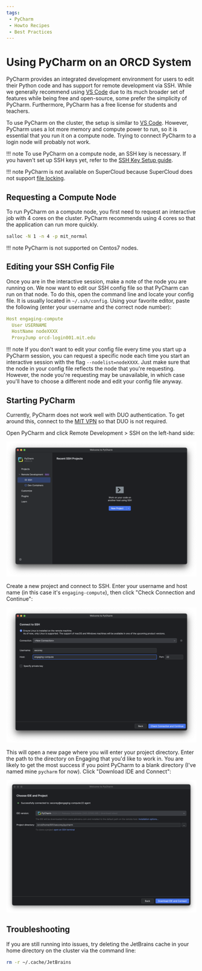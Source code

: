 ```yaml
---
tags:
 - PyCharm
 - Howto Recipes
 - Best Practices
---
```


# Using PyCharm on an ORCD System

PyCharm provides an integrated development environment for users to edit their
Python code and has support for remote development via SSH. While we generally
recommend using [VS Code](vscode.md) due to its much broader set of features
while being free and open-source, some prefer the simplicity of PyCharm.
Furthermore, PyCharm has a free license for students and teachers.

To use PyCharm on the cluster, the setup is similar to [VS Code](vscode.md).
However, PyCharm uses a lot more memory and compute power to run, so it is
essential that you run it on a compute node. Trying to connect PyCharm to a
login node will probably not work.

!!! note
    To use PyCharm on a compute node, an SSH key is necessary. If you haven't
    set up SSH keys yet, refer to the
    [SSH Key Setup guide](../accessing-orcd/ssh-setup.md).

!!! note
    PyCharm is not available on SuperCloud because SuperCloud does not support
    [file locking](https://mit-supercloud.github.io/supercloud-docs/file-locking/).

## Requesting a Compute Node

To run PyCharm on a compute node, you first need to request an interactive job
with 4 cores on the cluster. PyCharm recommends using 4 cores so that the
application can run more quickly.

```bash
salloc -N 1 -n 4 -p mit_normal
```

!!! note
    PyCharm is not supported on Centos7 nodes.

## Editing your SSH Config File

Once you are in the interactive session, make a note of the node you are running
on. We now want to edit our SSH config file so that PyCharm can run on that
node. To do this, open the command line and locate your config file. It is
usually located in `~/.ssh/config`. Using your favorite editor, paste the
following (enter your username and the correct node number):

```yaml title="config"
Host engaging-compute
  User USERNAME
  HostName nodeXXXX
  ProxyJump orcd-login001.mit.edu
```

!!! note
    If you don't want to edit your config file every time you start up a PyCharm
    session, you can request a specific node each time you start an interactive
    session with the flag `--nodelist=nodeXXXX`. Just make sure that the node
    in your config file reflects the node that you're requesting. However, the
    node you're requesting may be unavailable, in which case you'll have to
    choose a different node and edit your config file anyway.

## Starting PyCharm

Currently, PyCharm does not work well with DUO authentication. To get around
this, connect to the [MIT VPN](https://ist.mit.edu/vpn) so that DUO is not
required.

Open PyCharm and click Remote Development > SSH on the left-hand side:

![PyCharm remote development](../images/pycharm/pycharm_remote_dev.png)

Create a new project and connect to SSH. Enter your username and host name (in
this case it's `engaging-compute`), then click "Check Connection and Continue":

![Setting up SSH connection on PyCharm](../images/pycharm/pycharm_connect_ssh.png)

This will open a new page where you will enter your project directory. Enter
the path to the directory on Engaging that you'd like to work in. You are likely
to get the most success if you point PyCharm to a blank directory (I've named
mine `pycharm` for now). Click "Download IDE and Connect":

![Entering your project directory on PyCharm](../images/pycharm/pycharm_choose_ide.png)

## Troubleshooting

If you are still running into issues, try deleting the JetBrains cache in your
home directory on the cluster via the command line:

```bash
rm -r ~/.cache/JetBrains
```

<!--
NOTE: This document assumes users have access to mit_normal
-->
